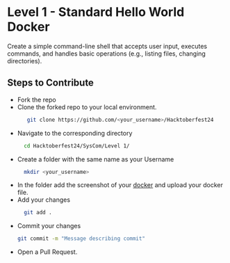 # Level 1 - Standard Hello World Docker
Create a simple command-line shell that accepts user input, executes commands, and handles basic operations (e.g., listing files, changing directories).
## Steps to Contribute
+ Fork the repo
+ Clone the forked repo to your local environment.
  ```bash
     git clone https://github.com/<your_username>/Hacktoberfest24
  ```
+ Navigate to the corresponding directory
  ```bash
    cd Hacktoberfest24/SysCom/Level 1/
  ```
+ Create a folder with the same name as your Username
  ```bash
    mkdir <your_username>
  ```
+ In the folder add the screenshot of your [docker](SysCom) and upload your docker file.
+ Add your changes
  ```bash
    git add .
  ```
+ Commit your changes
  ```bash
  git commit -m "Message describing commit"
  ```
+ Open a Pull Request.
